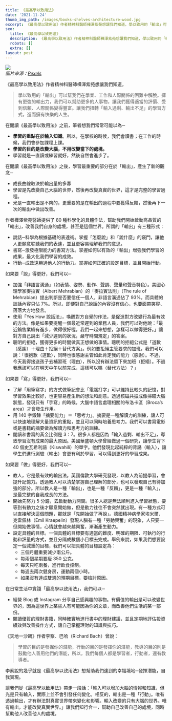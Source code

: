 ```yaml
---
title: 《最高學以致用法》
date: '2021-11-24'
thumb_img_path: /images/books-shelves-architecture-wood.jpg
excerpt: 《最高學以致用法》作者精神科醫師樺澤紫苑想讓我們知道，學以致用的「輸出」可以幫我們在學業、工作和人際關係的困難中解脫。擁有更強的輸出力，我們可以幫助更多的人事物，讓我們獲得適當的評價、受到信賴、人際關係變得豐富。讓我們扭轉「輸入過剩、輸出不足」的學習方式，進而擁有快樂的人生。
seo:
  title: 《最高學以致用法》
  description: 《最高學以致用法》作者精神科醫師樺澤紫苑想讓我們知道，學以致用的「輸出」可以幫我們在學業、工作和人際關係的困難中解脫。擁有更強的輸出力，我們可以幫助更多的人事物，讓我們獲得適當的評價、受到信賴、人際關係變得豐富。讓我們扭轉「輸入過剩、輸出不足」的學習方式，進而擁有快樂的人生。
  robots: []
  extra: []
layout: post
---
```

![](/images/books-shelves-architecture-wood.jpg)\
*圖片來源：*[*Pexels*](https://www.pexels.com/photo/ancient-antique-architectural-design-architecture-442420)

《最高學以致用法》作者精神科醫師樺澤紫苑想讓我們知道，

> 學以致用的「輸出」可以幫我們在學業、工作和人際關係的困難中解脫。擁有更強的輸出力，我們可以幫助更多的人事物，讓我們獲得適當的評價、受到信賴、人際關係變得豐富。讓我們扭轉「輸入過剩、輸出不足」的學習方式，進而擁有快樂的人生。

在閱讀《最高學以致用法》之前，筆者想我們常常可能以為─

*   **學習的重點在於輸入知識**。所以，在學校的時候，我們會讀書；在工作的時候，我們會參加課程上課。
*   **學習的目的是改變大腦，不用改變當下的處境。**
*   學習就是一直讀或練習就好，然後自然會進步了。

在閱讀《最高學以致用法》之後，學習最重要的部分在於「輸出」，產生了新的觀念─

*   成長曲線取決於輸出量的多寡
*   學習是先改變自己大腦的世界，然後再改變真實的世界，這才是完整的學習過程。
*   光是一直輸出是不夠的，更重要的是在輸出的過程中要獲得反饋，然後再下一次的輸出中做出改善。

作者樺澤紫苑醫師提供了 80 種科學化的具體作法，幫助我們開始啟動高品質的「輸出」，改善我們自身的處境，甚至是這個世界。所謂的「輸出」有三種形式：

*   說話─科學為根據基礎的表達術。掌握「怎麼說」和「說什麼」的竅門，讓他人更願意聆聽我們的表達，並且更容易理解我們的意思。
*   書寫─激發極限能力的書寫方法。掌握如何以有效的「輸出」增強我們學習的成果，最大化我們學習的成效。
*   行動─成效遠勝過他人的行動力。掌握如何正確的設定目標，並且開始行動。

如果要「說」得更好，我們可以─

*   加強「非語言溝通」（如表情、姿勢、動作、聲調、聲量和聲音特色）。美國心理學家麥拉賓（Albert Mehrabian）的「麥拉賓法則」（The rule of Mehrabian）提出判斷是否要信任一個人，非語言溝通佔了 93%，而具體的談話內容只佔 7%。所以，即便對自己說話的內容沒有信心，也要面帶笑容、落落大方地發言。
*   使用「Yes How 說話法」，喚醒對方自覺的作法，是促進對方改變行為最有效的方法。像是如果要提醒一個最近常遲到的業務人員，我們可以對他說：「最近銷售業績有進步，做得很好喔。我們一起來想想，怎樣可以做得更好。」讓對方自己說出「減少遲到的狀況，嚴守時間規定」的答案。
*   聰明的拒絕，獲得更多的時間做真正想做的事情。聰明的拒絕公式是「道歉（感謝）＋理由＋拒絕＋替代方案」。例如要拒絕主管要求的加班，我們可以說：「很抱歉（道歉），同時也很感謝主管如此肯定我的能力（感謝）。不過，今天我得接送孩子去補習班（理由），所以沒有辦法留下來加班（拒絕）。不過我應該可以在明天中午以前完成，這樣可以嗎（替代方法）？」

如果要「寫」得更好，我們可以─

*   了解「用筆寫字」的方式做筆記會比「電腦打字」可以維持比較久的記憶，對學習效果比較好，也更容易產生新的想法和創意。透過核磁共振成像掃瞄大腦狀態，發現只有「手寫」的時候，大腦中語言處理相關的布洛卡區（Broca’s area）才會發生作用。
*   用 140 字鍛鍊「摘要能力」＝「思考力」。摘要是一種解讀力的訓練，讓人可以快速地理解大量資訊的重點，並且可以同時培養思考力。我們可以書寫電影或是書籍的摘要做為解讀力和思考力的訓練。
*   閱讀和書寫的黃金比例是 3：7。很多人都是因為「輸入過剩、輸出不足」，導致學習沒有成果的最大原因。美國華盛頓大學曾經做過一個研究，讓學生背下 40 個史瓦希利語（Kiswahili）的單字。他們發現比起純粹的背誦（輸入），讓學生們進行測驗（輸出）會更有利於學習，可以得到更好的學習成果。

如果要「做」得更好，我們可以─

*   教人，它是最有效的輸出法。英國倫敦大學研究發現，以教人為前提學習，會提升記憶力。透過教人可以清楚掌握自己理解的部分，也可以發現自己有待加強的部分。所以教人是一種「輸出」，也是一種「反饋」，更是一種「輸入」，是最完整的自我成長的方法。
*   開始先努力 5 分鐘，去啟動動力開關。很多人總是無法順利進入學習狀態，要等到有動力之後才願意開始做，但是動力往往不會突然就出現。有一種方式可以直接解決這個問題，那就是「先開始做了再說」。德國精神病學家埃米爾．克雷佩林（Emil Kraepelin）發現人腦有一種「勞動興奮」的現象，人只要一但開始做事情，心情就會越來越興奮，漸漸產生動力。
*   設定具體的目標。一個具體的目標要有適當的難度、明確的期限、可執行的行動和評量的方式，並且分隔成數個小目標去完成。舉例來說，如果我們想要設定一個減重的目標，我們可以把具體的目標設定為：
    *   三個月體重要減少兩公斤。
    *   每兩個星期要瘦 350 公克。
    *   每天只吃兩餐，進行飲食控制。
    *   每週去兩次健身房，運動兩個小時。
    *   如果沒有達成雙週的預期目標，要檢討原因。

在日常生活中實踐「最高學以致用法」，我們可以─

*   經營 Blog 或 Instagram 分享自己感興趣的事物。有價值的輸出是可以改變世界的，因為這世界上某些人有可能因為你的文章，而改善他們生活的某一部份。
*   閱讀優質的理財書籍，同時確實地進行書中的理財建議，並且定期地評估投資績效與改善操作方式，讓自己掌握理財的知識與技巧。

《天地一沙鷗》作者李察．巴哈（Richard Bach）曾說：

> 學習的目的是發掘你的潛能，行動的目的是發揮你的潛能，教導的目的則是鼓勵他人善用他們的潛能，所以，我們每個人都是學習者，行動者，還有教導者。

李察說的幾乎就是《最高學以致用法》想幫助我們達到的幸福境地─發揮潛能，自我實現。

讓我們從《最高學以致用法》帶走一段話：「輸入可以增加大腦的情報和知識，但光是只有輸入，實際上並不會引發任何變化。相反的，輸出是一種「行動」。唯有透過輸出，才有辦法對真實世界帶來變化和影響。輸入改變的只有大腦的世界。唯有輸出，才能改變真實世界。」讓我們知行合一，幫助自己改善自己的處境，同時幫助他人改善他人的處境。
